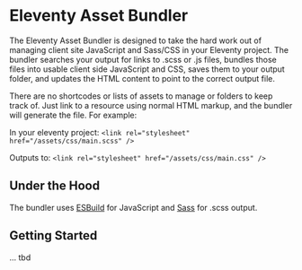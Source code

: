 # Eleventy Asset Bundler 
The Eleventy Asset Bundler is designed to take the hard work out of managing client site JavaScript and Sass/CSS in your Eleventy project. The bundler searches your output for links to .scss or .js files, bundles those files into usable client side JavaScript and CSS, saves them to your output folder, and updates the HTML content to point to the correct output file. 

There are no shortcodes or lists of assets to manage or folders to keep track of. Just link to a resource using normal HTML markup, and the bundler will generate the file. For example: 

In your eleventy project:
`<link rel="stylesheet" href="/assets/css/main.scss" />`

Outputs to: 
`<link rel="stylesheet" href="/assets/css/main.css" />`

## Under the Hood 
The bundler uses [ESBuild](https://esbuild.github.io/) for JavaScript and [Sass](https://www.npmjs.com/package/sass) for .scss output. 

## Getting Started
... tbd